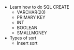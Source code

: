 * Learn how to do SQL CREATE
    * VARCHAR(20)
    * PRIMARY KEY
    * INT
    * BOOLEAN
    * SMALLMONEY
* Types of sort
    * Insert sort
